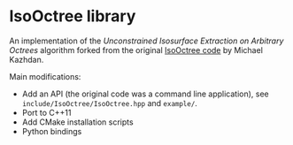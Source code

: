 # IsoOctree library

An implementation of the _Unconstrained Isosurface Extraction on Arbitrary Octrees_ algorithm
forked from the original [IsoOctree code](https://www.cs.jhu.edu/~misha/Code/IsoOctree/) by Michael Kazhdan.

Main modifications:
 * Add an API (the original code was a command line application), see `include/IsoOctree/IsoOctree.hpp` and `example/`.
 * Port to C++11
 * Add CMake installation scripts
 * Python bindings
